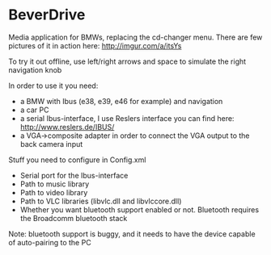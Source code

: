 BeverDrive
==========

Media application for BMWs, replacing the cd-changer menu. There are few pictures of it in action here: http://imgur.com/a/itsYs

To try it out offline, use left/right arrows and space to simulate the right navigation knob

In order to use it you need:
* a BMW with Ibus (e38, e39, e46 for example) and navigation
* a car PC
* a serial Ibus-interface, I use Reslers interface you can find here: http://www.reslers.de/IBUS/ 
* a VGA->composite adapter in order to connect the VGA output to the back camera input

Stuff you need to configure in Config.xml
* Serial port for the Ibus-interface
* Path to music library
* Path to video library
* Path to VLC libraries (libvlc.dll and libvlccore.dll)
* Whether you want bluetooth support enabled or not. Bluetooth requires the Broadcomm bluetooth stack

Note: bluetooth support is buggy, and it needs to have the device capable of auto-pairing to the PC